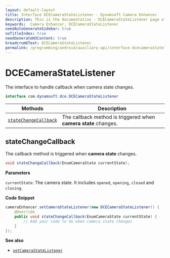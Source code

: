 ```yaml
---
layout: default-layout
title: Interface DCECameraStateListener - Dynamsoft Camera Enhancer
description: This is the documentation - DCECameraStateListener page of Dynamsoft Camera Enhancer.
keywords:  Camera Enhancer, DCECameraStateListener
needAutoGenerateSidebar: true
noTitleIndex: true
needGenerateH3Content: true
breadcrumbText: DCECameraStateListener
permalink: /programming/android/auxiliary-api/interface-dcecamerastatelistener-v3.0.3.html
---
```


# DCECameraStateListener

The interface to handle callback when camera state changes.

```java
interface com.dynamsoft.dce.DCECameraStateListener
```

| Methods | Description |
| --------- | ----------- |
| [`stateChangeCallback`](#statechangecallback) | The callback method is triggered when **camera state** changes. |

## stateChangeCallback

The callback method is triggered when **camera state** changes.

```java
void stateChangeCallback(EnumCameraState currentState);
```

**Parameters**

`currentState`: The camera state. It includes `opened`, `opening`, `closed` and `closing`.

**Code Snippet**

```java
cameraEnhancer.setCameraStateListener(new DCECameraStateListener() {
    @Override
    public void stateChangeCallback(EnumCameraState currentState) {
        // Add your code to do when camera state changes
    }
});
```

**See also**

- [`setCameraStateListener`](../camera-enhancer/camera-enhancer.html#setcamerastatelistener)
